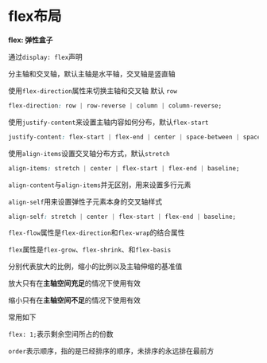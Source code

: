 # flex布局

**flex: 弹性盒子**

通过`display: flex`声明

分主轴和交叉轴，默认主轴是水平轴，交叉轴是竖直轴

使用`flex-direction`属性来切换主轴和交叉轴 默认 `row`

```css
flex-direction: row | row-reverse | column | column-reverse;
```

使用`justify-content`来设置主轴内容如何分布，默认`flex-start`

```css
justify-content: flex-start | flex-end | center | space-between | space-around | space-evenly;
```

使用`align-items`设置交叉轴分布方式，默认`stretch`

```css
align-items: stretch | center | flex-start | flex-end | baseline;
```

`align-content`与`align-items`并无区别，用来设置多行元素

`align-self`用来设置弹性子元素本身的交叉轴样式

```css
align-self: stretch | center | flex-start | flex-end | baseline;
```

`flex-flow`属性是`flex-direction`和`flex-wrap`的结合属性

`flex`属性是`flex-grow`、`flex-shrink`、和`flex-basis`

分别代表放大的比例，缩小的比例以及主轴伸缩的基准值

放大只有在**主轴空间充足**的情况下使用有效

缩小只有在**主轴空间不足**的情况下使用有效

常用如下

`flex: 1;`表示剩余空间所占的份数

`order`表示顺序，指的是已经排序的顺序，未排序的永远排在最前方
